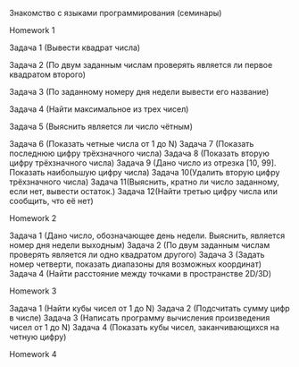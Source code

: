 Знакомство с языками программирования (семинары) 

Homework 1 

Задача 1 (Вывести квадрат числа)

Задача 2 (По двум заданным числам проверять является ли первое квадратом второго)

Задача 3 (По заданному номеру дня недели вывести его название)

Задача 4 (Найти максимальное из трех чисел)

Задача 5 (Выяснить является ли число чётным)

Задача 6 (Показать четные числа от 1 до N)
Задача 7 (Показать последнюю цифру трёхзначного числа)
Задача 8 (Показать вторую цифру трёхзначного числа)
Задача 9 (Дано число из отрезка [10, 99]. Показать наибольшую цифру числа)
Задача 10(Удалить вторую цифру трёхзначного числа)
Задача 11(Выяснить, кратно ли число заданному, если нет, вывести остаток.)
Задача 12(Найти третью цифру числа или сообщить, что её нет)

Homework 2

Задача 1 (Дано число, обозначающее день недели. Выяснить, является номер дня недели выходным)
Задача 2 (По двум заданным числам проверять является ли одно квадратом другого)
Задача 3 (Задать номер четверти, показать диапазоны для возможных координат)
Задача 4 (Найти расстояние между точками в пространстве 2D/3D)

Homework 3 

Задача 1 (Найти кубы чисел от 1 до N)
Задача 2 (Подсчитать сумму цифр в числе)
Задача 3 (Написать программу вычисления произведения чисел от 1 до N)
Задача 4 (Показать кубы чисел, заканчивающихся на четную цифру)

Homework 4

